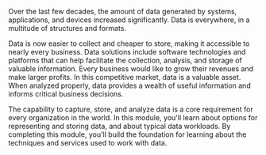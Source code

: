 Over the last few decades, the amount of data generated by systems, applications, and devices increased significantly. Data is everywhere, in a multitude of structures and formats.

Data is now easier to collect and cheaper to store, making it accessible to nearly every business. Data solutions include software technologies and platforms that can help facilitate the collection, analysis, and storage of valuable information. Every business would like to grow their revenues and make larger profits. In this competitive market, data is a valuable asset. When analyzed properly, data provides a wealth of useful information and informs critical business decisions.

The capability to capture, store, and analyze data is a core requirement for every organization in the world. In this module, you'll learn about options for representing and storing data, and about typical data workloads. By completing this module, you'll build the foundation for learning about the techniques and services used to work with data.
